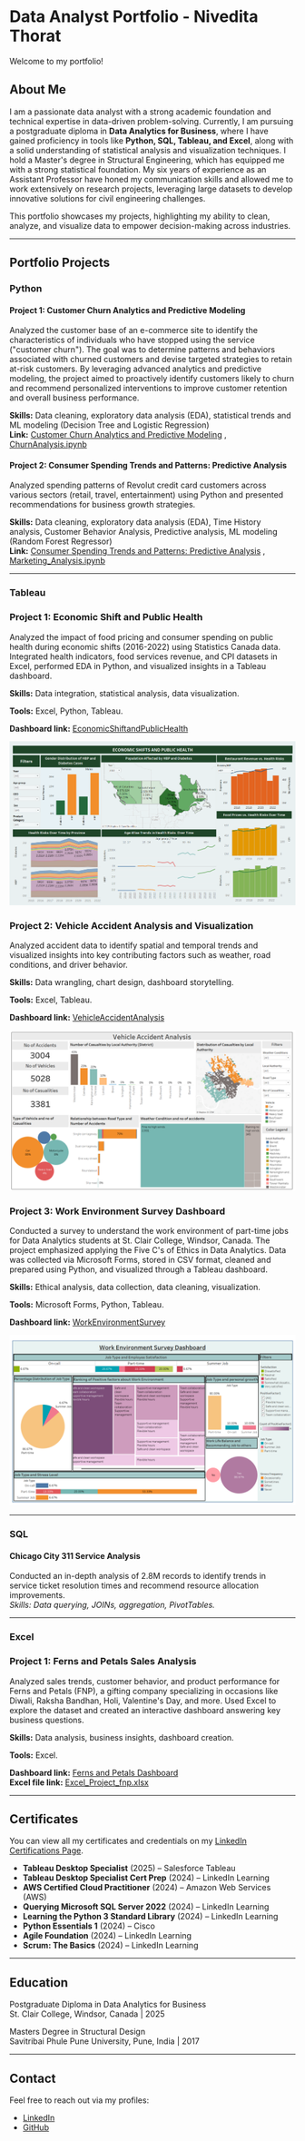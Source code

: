# Data Analyst Portfolio - Nivedita Thorat  
Welcome to my portfolio!

## About Me  
I am a passionate data analyst with a strong academic foundation and technical expertise in data-driven problem-solving. Currently, I am pursuing a postgraduate diploma in **Data Analytics for Business**, where I have gained proficiency in tools like **Python, SQL, Tableau, and Excel**, along with a solid understanding of statistical analysis and visualization techniques. I hold a Master's degree in Structural Engineering, which has equipped me with a strong statistical foundation. My six years of experience as an Assistant Professor have honed my communication skills and allowed me to work extensively on research projects, leveraging large datasets to develop innovative solutions for civil engineering challenges.

This portfolio showcases my projects, highlighting my ability to clean, analyze, and visualize data to empower decision-making across industries.  

---

## Portfolio Projects  

### **Python**  
#### Project 1: Customer Churn Analytics and Predictive Modeling
Analyzed the customer base of an e-commerce site to identify the characteristics of individuals who have stopped using the service ("customer churn"). The goal was to determine patterns and behaviors associated with churned customers and devise targeted strategies to retain at-risk customers. By leveraging advanced analytics and predictive modeling, the project aimed to proactively identify customers likely to churn and recommend personalized interventions to improve customer retention and overall business performance.

**Skills:** Data cleaning, exploratory data analysis (EDA), statistical trends and ML modeling (Decision Tree and Logistic Regression)  
**Link:** [Customer Churn Analytics and Predictive Modeling](https://github.com/Nivedita1793/Data-Analysis-Portfolio/blob/main/Python/Python_ChurnAnalysis/Readme.md) ,
          [ChurnAnalysis.ipynb](https://github.com/Nivedita1793/Data-Analysis-Portfolio/blob/main/Python/Python_ChurnAnalysis/Project%201_ChurnAnalysis.ipynb)

#### Project 2: Consumer Spending Trends and Patterns: Predictive Analysis
Analyzed spending patterns of Revolut credit card customers across various sectors (retail, travel, entertainment) using Python and presented recommendations for business growth strategies.

**Skills:** Data cleaning, exploratory data analysis (EDA), Time History analysis, Customer Behavior Analysis, Predictive analysis, ML modeling (Random Forest Regressor)  
**Link:** [Consumer Spending Trends and Patterns: Predictive Analysis](https://github.com/Nivedita1793/Data-Analysis-Portfolio/blob/main/Python/Python_MarketingAnalysis/README.md) ,
          [Marketing_Analysis.ipynb](https://github.com/Nivedita1793/Data-Analysis-Portfolio/blob/main/Python/Python_MarketingAnalysis/Marketing_Analysis.ipynb)


---

### **Tableau**  

### Project 1: Economic Shift and Public Health  
Analyzed the impact of food pricing and consumer spending on public health during economic shifts (2016-2022) using Statistics Canada data. Integrated health indicators, food services revenue, and CPI datasets in Excel, performed EDA in Python, and visualized insights in a Tableau dashboard.  

**Skills:** Data integration, statistical analysis, data visualization.

**Tools:** Excel, Python, Tableau. 

**Dashboard link:** [EconomicShiftandPublicHealth](https://public.tableau.com/app/profile/thorat.nivedita/viz/EconomicShiftandPublicHealth/FinalDashboard)

![Economic Shift and Public Health](https://github.com/Nivedita1793/Data-Analysis-Portfolio/raw/main/Tableau/Economic%20Shift%20and%20Public%20Health.png)

### Project 2: Vehicle Accident Analysis and Visualization  
Analyzed accident data to identify spatial and temporal trends and visualized insights into key contributing factors such as weather, road conditions, and driver behavior.  

**Skills:** Data wrangling, chart design, dashboard storytelling.

**Tools:** Excel, Tableau.

**Dashboard link:** [VehicleAccidentAnalysis](https://public.tableau.com/app/profile/thorat.nivedita/viz/VehicleAccidentAnalysis/Dashboard1)

![Vehicle Accident Analysis](https://github.com/Nivedita1793/Data-Analysis-Portfolio/raw/main/Tableau/Vehicle%20Accident%20Analysis.png)

### Project 3: Work Environment Survey Dashboard 
Conducted a survey to understand the work environment of part-time jobs for Data Analytics students at St. Clair College, Windsor, Canada. The project emphasized applying the Five C's of Ethics in Data Analytics. Data was collected via Microsoft Forms, stored in CSV format, cleaned and prepared using Python, and visualized through a Tableau dashboard.  

**Skills:** Ethical analysis, data collection, data cleaning, visualization.

**Tools:** Microsoft Forms, Python, Tableau.

**Dashboard link:** [WorkEnvironmentSurvey](https://public.tableau.com/app/profile/thorat.nivedita/viz/WorkEnvironmentSurvey_17363561261060/Dashboard1)

![Work Environment Survey](https://github.com/Nivedita1793/Data-Analysis-Portfolio/raw/main/Tableau/Work%20Environment%20Survey.png)

---

### **SQL**  
#### Chicago City 311 Service Analysis  
Conducted an in-depth analysis of 2.8M records to identify trends in service ticket resolution times and recommend resource allocation improvements.  
*Skills: Data querying, JOINs, aggregation, PivotTables.*

---

### **Excel**  
### Project 1: Ferns and Petals Sales Analysis  
Analyzed sales trends, customer behavior, and product performance for Ferns and Petals (FNP), a gifting company specializing in occasions like Diwali, Raksha Bandhan, Holi, Valentine's Day, and more. Used Excel to explore the dataset and created an interactive dashboard answering key business questions.  

**Skills:** Data analysis, business insights, dashboard creation.  

**Tools:** Excel.  

**Dashboard link:** [Ferns and Petals Dashboard](https://github.com/Nivedita1793/Data-Analysis-Portfolio/blob/main/MSExcel/Dashboard_FnP.png)  
**Excel file link:** [Excel_Project_fnp.xlsx](https://github.com/Nivedita1793/Data-Analysis-Portfolio/blob/main/MSExcel/Excel_Project_fnp.xlsx)


---

## Certificates  
You can view all my certificates and credentials on my [LinkedIn Certifications Page](https://www.linkedin.com/in/niveditathorat/details/certifications/).

- **Tableau Desktop Specialist** (2025) – Salesforce Tableau  
- **Tableau Desktop Specialist Cert Prep** (2024) – LinkedIn Learning
- **AWS Certified Cloud Practitioner** (2024) – Amazon Web Services (AWS)  
- **Querying Microsoft SQL Server 2022** (2024) – LinkedIn Learning  
- **Learning the Python 3 Standard Library** (2024) – LinkedIn Learning
- **Python Essentials 1** (2024) – Cisco
- **Agile Foundation** (2024) – LinkedIn Learning  
- **Scrum: The Basics** (2024) – LinkedIn Learning  

 
---

## Education  
Postgraduate Diploma in Data Analytics for Business  
St. Clair College, Windsor, Canada | 2025  

Masters Degree in Structural Design  
Savitribai Phule Pune University, Pune, India | 2017  

---

## Contact  
Feel free to reach out via my profiles:  
- [LinkedIn](https://www.linkedin.com/in/niveditathorat)  
- [GitHub](https://github.com/Nivedita1793)

